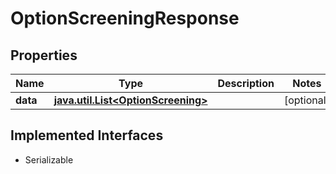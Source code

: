 

# OptionScreeningResponse


## Properties

Name | Type | Description | Notes
------------ | ------------- | ------------- | -------------
**data** | [**java.util.List&lt;OptionScreening&gt;**](OptionScreening.md) |  |  [optional]


## Implemented Interfaces

* Serializable


